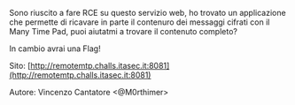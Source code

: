 Sono riuscito a fare RCE su questo servizio web, ho trovato un applicazione che permette di ricavare in parte il contenuro dei messaggi cifrati con il Many Time Pad, puoi aiutatmi a trovare il contenuto completo?

In cambio avrai una Flag!

Sito: [http://remotemtp.challs.itasec.it:8081](http://remotemtp.challs.itasec.it:8081)

Autore: Vincenzo Cantatore <@M0rthimer>
